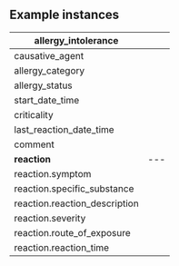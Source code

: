 ## Example instances

| allergy_intolerance     |                   |
|-----------------|-------------------|
| causative_agent |    |
| allergy_category |    | 
| allergy_status |      |
| start_date_time |    |
| criticality   |       |
| last_reaction_date_time |     | 
| comment |     | 
| **reaction** | ---   |
| reaction.symptom |    |
| reaction.specific_substance |     |
| reaction.reaction_description |   |
| reaction.severity |       |
| reaction.route_of_exposure |     |
| reaction.reaction_time |      |




